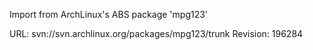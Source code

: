 Import from ArchLinux's ABS package 'mpg123'

URL: svn://svn.archlinux.org/packages/mpg123/trunk
Revision: 196284
